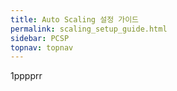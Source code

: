 ```yaml
---
title: Auto Scaling 설정 가이드
permalink: scaling_setup_guide.html
sidebar: PCSP
topnav: topnav
---
```


1pppprr